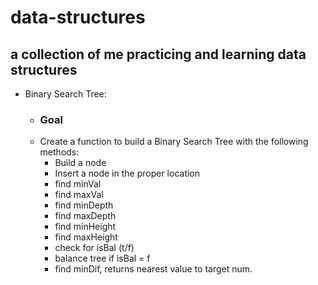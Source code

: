 # data-structures

## a collection of me practicing and learning data structures

- Binary Search Tree: 
  - ### Goal 
   - Create a function to build a Binary Search Tree with the following methods:
      - Build a node
      - Insert a node in the proper location
      - find minVal
      - find maxVal
      - find minDepth
      - find maxDepth
      - find minHeight
      - find maxHeight
      - check for isBal (t/f)
      - balance tree if isBal = f
      - find minDif, returns nearest value to target num.
      
